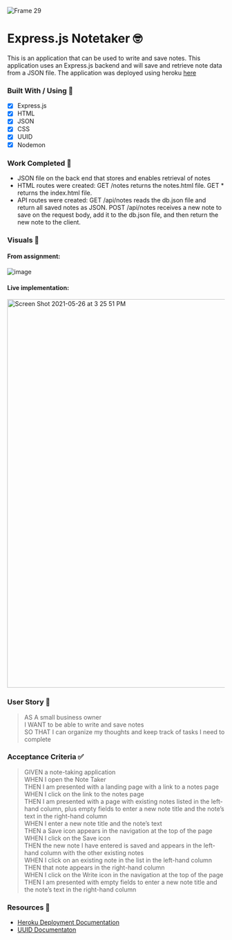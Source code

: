 ![Frame 29](https://user-images.githubusercontent.com/77648727/114291845-787ce400-9a3f-11eb-9748-fc2b7db553ce.png)

# Express.js Notetaker 🤓

This is an application that can be used to write and save notes. This application uses an Express.js backend and will save and retrieve note data from a JSON file. The application was deployed using heroku [here](https://note-taker-sarah.herokuapp.com/)

### Built With / Using 🧰

- [x] Express.js
- [x] HTML
- [x] JSON
- [x] CSS
- [x] UUID
- [x] Nodemon

### Work Completed 🔨
- JSON file on the back end that stores and enables retrieval of notes
- HTML routes were created: GET /notes returns the notes.html file. GET * returns the index.html file.
- API routes were  created: GET /api/notes reads the db.json file and return all saved notes as JSON. POST /api/notes receives a new note to save on the request body, add it to the db.json file, and then return the new note to the client.

### Visuals 👀

#### From assignment:
![image](https://user-images.githubusercontent.com/77648727/114291556-49657300-9a3d-11eb-9218-894bc02b7d8d.png)

#### Live implementation:
<img width="900" alt="Screen Shot 2021-05-26 at 3 25 51 PM" src="https://user-images.githubusercontent.com/77648727/119739176-afb02480-be36-11eb-9729-0bd7ed79d8a0.png">


### User Story 📖
> AS A small business owner           
> I WANT to be able to write and save notes      
> SO THAT I can organize my thoughts and keep track of tasks I need to complete    

### Acceptance Criteria ✅
> GIVEN a note-taking application    
> WHEN I open the Note Taker    
> THEN I am presented with a landing page with a link to a notes page    
> WHEN I click on the link to the notes page    
> THEN I am presented with a page with existing notes listed in the left-hand column, plus empty fields to enter a new note title and the note’s text in the right-hand column    
> WHEN I enter a new note title and the note’s text    
> THEN a Save icon appears in the navigation at the top of the page    
> WHEN I click on the Save icon    
> THEN the new note I have entered is saved and appears in the left-hand column with the other existing notes    
> WHEN I click on an existing note in the list in the left-hand column    
> THEN that note appears in the right-hand column    
> WHEN I click on the Write icon in the navigation at the top of the page    
> THEN I am presented with empty fields to enter a new note title and the note’s text in the right-hand column    

### Resources 🤝
- [Heroku Deployment Documentation](https://devcenter.heroku.com/categories/deployment)
- [UUID Documentaton](https://www.npmjs.com/package/uuid)
